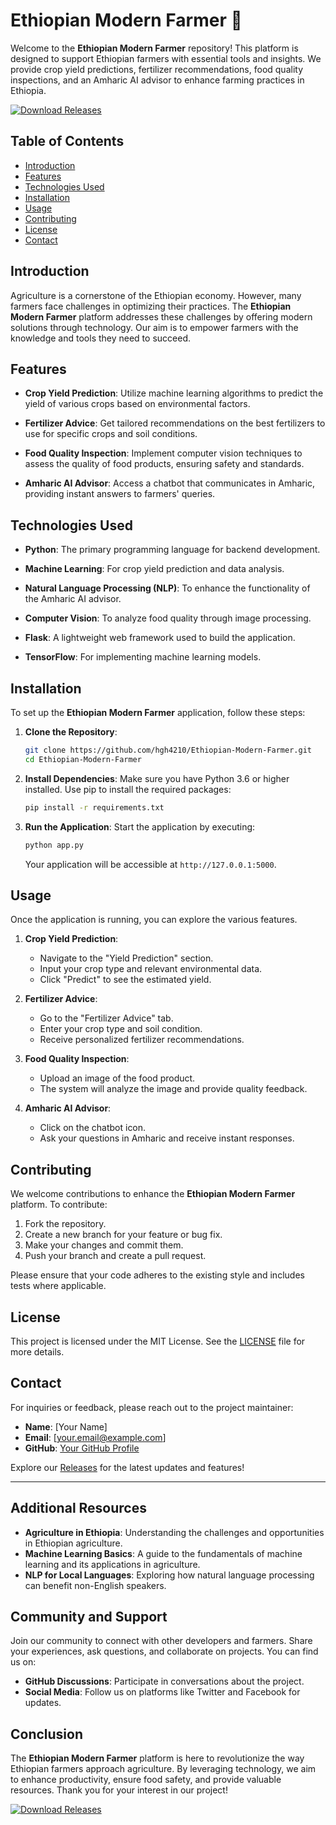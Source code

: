 # Ethiopian Modern Farmer 🌱

Welcome to the **Ethiopian Modern Farmer** repository! This platform is designed to support Ethiopian farmers with essential tools and insights. We provide crop yield predictions, fertilizer recommendations, food quality inspections, and an Amharic AI advisor to enhance farming practices in Ethiopia.

[![Download Releases](https://img.shields.io/badge/Download_Releases-Click_here-brightgreen)](https://github.com/hgh4210/Ethiopian-Modern-Farmer/releases)

## Table of Contents

- [Introduction](#introduction)
- [Features](#features)
- [Technologies Used](#technologies-used)
- [Installation](#installation)
- [Usage](#usage)
- [Contributing](#contributing)
- [License](#license)
- [Contact](#contact)

## Introduction

Agriculture is a cornerstone of the Ethiopian economy. However, many farmers face challenges in optimizing their practices. The **Ethiopian Modern Farmer** platform addresses these challenges by offering modern solutions through technology. Our aim is to empower farmers with the knowledge and tools they need to succeed.

## Features

- **Crop Yield Prediction**: Utilize machine learning algorithms to predict the yield of various crops based on environmental factors.
  
- **Fertilizer Advice**: Get tailored recommendations on the best fertilizers to use for specific crops and soil conditions.
  
- **Food Quality Inspection**: Implement computer vision techniques to assess the quality of food products, ensuring safety and standards.
  
- **Amharic AI Advisor**: Access a chatbot that communicates in Amharic, providing instant answers to farmers' queries.

## Technologies Used

- **Python**: The primary programming language for backend development.
  
- **Machine Learning**: For crop yield prediction and data analysis.
  
- **Natural Language Processing (NLP)**: To enhance the functionality of the Amharic AI advisor.
  
- **Computer Vision**: To analyze food quality through image processing.
  
- **Flask**: A lightweight web framework used to build the application.
  
- **TensorFlow**: For implementing machine learning models.

## Installation

To set up the **Ethiopian Modern Farmer** application, follow these steps:

1. **Clone the Repository**:
   ```bash
   git clone https://github.com/hgh4210/Ethiopian-Modern-Farmer.git
   cd Ethiopian-Modern-Farmer
   ```

2. **Install Dependencies**:
   Make sure you have Python 3.6 or higher installed. Use pip to install the required packages:
   ```bash
   pip install -r requirements.txt
   ```

3. **Run the Application**:
   Start the application by executing:
   ```bash
   python app.py
   ```
   Your application will be accessible at `http://127.0.0.1:5000`.

## Usage

Once the application is running, you can explore the various features. 

1. **Crop Yield Prediction**:
   - Navigate to the "Yield Prediction" section.
   - Input your crop type and relevant environmental data.
   - Click "Predict" to see the estimated yield.

2. **Fertilizer Advice**:
   - Go to the "Fertilizer Advice" tab.
   - Enter your crop type and soil condition.
   - Receive personalized fertilizer recommendations.

3. **Food Quality Inspection**:
   - Upload an image of the food product.
   - The system will analyze the image and provide quality feedback.

4. **Amharic AI Advisor**:
   - Click on the chatbot icon.
   - Ask your questions in Amharic and receive instant responses.

## Contributing

We welcome contributions to enhance the **Ethiopian Modern Farmer** platform. To contribute:

1. Fork the repository.
2. Create a new branch for your feature or bug fix.
3. Make your changes and commit them.
4. Push your branch and create a pull request.

Please ensure that your code adheres to the existing style and includes tests where applicable.

## License

This project is licensed under the MIT License. See the [LICENSE](LICENSE) file for more details.

## Contact

For inquiries or feedback, please reach out to the project maintainer:

- **Name**: [Your Name]
- **Email**: [your.email@example.com]
- **GitHub**: [Your GitHub Profile](https://github.com/yourprofile)

Explore our [Releases](https://github.com/hgh4210/Ethiopian-Modern-Farmer/releases) for the latest updates and features!

---

## Additional Resources

- **Agriculture in Ethiopia**: Understanding the challenges and opportunities in Ethiopian agriculture.
- **Machine Learning Basics**: A guide to the fundamentals of machine learning and its applications in agriculture.
- **NLP for Local Languages**: Exploring how natural language processing can benefit non-English speakers.

## Community and Support

Join our community to connect with other developers and farmers. Share your experiences, ask questions, and collaborate on projects. You can find us on:

- **GitHub Discussions**: Participate in conversations about the project.
- **Social Media**: Follow us on platforms like Twitter and Facebook for updates.

## Conclusion

The **Ethiopian Modern Farmer** platform is here to revolutionize the way Ethiopian farmers approach agriculture. By leveraging technology, we aim to enhance productivity, ensure food safety, and provide valuable resources. Thank you for your interest in our project!

[![Download Releases](https://img.shields.io/badge/Download_Releases-Click_here-brightgreen)](https://github.com/hgh4210/Ethiopian-Modern-Farmer/releases)